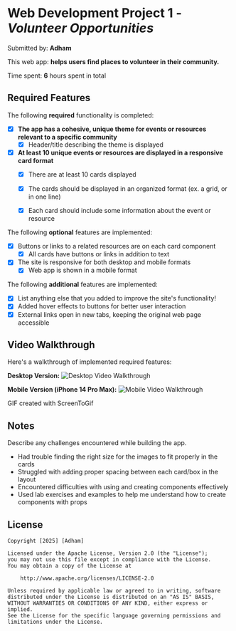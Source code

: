 # Web Development Project 1 - *Volunteer Opportunities*

Submitted by: **Adham**

This web app: **helps users find places to volunteer in their community.**

Time spent: **6** hours spent in total

## Required Features

The following **required** functionality is completed:

- [x] **The app has a cohesive, unique theme for events or resources relevant to a specific community**
  - [x] Header/title describing the theme is displayed
- [x] **At least 10 unique events or resources are displayed in a responsive card format**
  - [x] There are at least 10 cards displayed 
  - [x] The cards should be displayed in an organized format (ex. a grid, or in one line)
  - [x] Each card should include some information about the event or resource


The following **optional** features are implemented:

- [x] Buttons or links to a related resources are on each card component
  - [x] All cards have buttons or links in addition to text
- [x] The site is responsive for both desktop and mobile formats
  - [x] Web app is shown in a mobile format

The following **additional** features are implemented:

* [x] List anything else that you added to improve the site's functionality!
* [x] Added hover effects to buttons for better user interaction
* [x] External links open in new tabs, keeping the original web page accessible
## Video Walkthrough

Here's a walkthrough of implemented required features:

**Desktop Version:**
<img src='project1-web.gif' alt='Desktop Video Walkthrough' /> 

**Mobile Version (iPhone 14 Pro Max):**
<img src='project1-phone.mp4' alt='Mobile Video Walkthrough' /> 

GIF created with ScreenToGif

<!-- Recommended tools:
[Kap](https://getkap.co/) for macOS
[ScreenToGif](https://www.screentogif.com/) for Windows
[peek](https://github.com/phw/peek) for Linux. -->

## Notes

Describe any challenges encountered while building the app.

- Had trouble finding the right size for the images to fit properly in the cards
- Struggled with adding proper spacing between each card/box in the layout
- Encountered difficulties with using and creating components effectively
- Used lab exercises and examples to help me understand how to create components with props

## License

    Copyright [2025] [Adham]

    Licensed under the Apache License, Version 2.0 (the "License");
    you may not use this file except in compliance with the License.
    You may obtain a copy of the License at

        http://www.apache.org/licenses/LICENSE-2.0

    Unless required by applicable law or agreed to in writing, software
    distributed under the License is distributed on an "AS IS" BASIS,
    WITHOUT WARRANTIES OR CONDITIONS OF ANY KIND, either express or implied.
    See the License for the specific language governing permissions and
    limitations under the License.